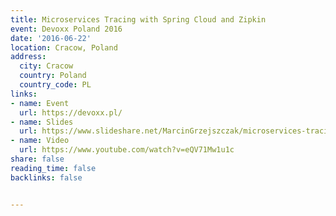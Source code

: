 ```yaml
---
title: Microservices Tracing with Spring Cloud and Zipkin
event: Devoxx Poland 2016
date: '2016-06-22'
location: Cracow, Poland
address:
  city: Cracow
  country: Poland
  country_code: PL
links:
- name: Event
  url: https://devoxx.pl/
- name: Slides
  url: https://www.slideshare.net/MarcinGrzejszczak/microservices-tracing-with-spring-cloud-and-zipkin-devoxx
- name: Video
  url: https://www.youtube.com/watch?v=eQV71Mw1u1c
share: false
reading_time: false
backlinks: false


---
```

